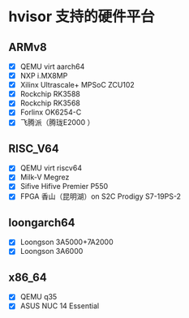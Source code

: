 # hvisor 支持的硬件平台

## ARMv8

- [x] QEMU virt aarch64
- [x] NXP i.MX8MP
- [x] Xilinx Ultrascale+ MPSoC ZCU102
- [x] Rockchip RK3588
- [x] Rockchip RK3568
- [x] Forlinx OK6254-C
- [x] 飞腾派（腾珑E2000 ）

## RISC\_V64

- [x] QEMU virt riscv64
- [x] Milk-V Megrez
- [x] Sifive Hifive Premier P550
- [x] FPGA 香山（昆明湖）on S2C Prodigy S7-19PS-2

## loongarch64

- [x] Loongson 3A5000+7A2000
- [x] Loongson 3A6000

## x86_64

- [x] QEMU q35
- [x] ASUS NUC 14 Essential

